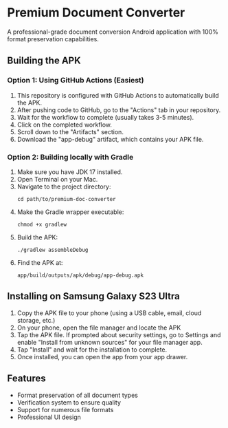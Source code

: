 # Premium Document Converter

A professional-grade document conversion Android application with 100% format preservation capabilities.

## Building the APK

### Option 1: Using GitHub Actions (Easiest)

1. This repository is configured with GitHub Actions to automatically build the APK.
2. After pushing code to GitHub, go to the "Actions" tab in your repository.
3. Wait for the workflow to complete (usually takes 3-5 minutes).
4. Click on the completed workflow.
5. Scroll down to the "Artifacts" section.
6. Download the "app-debug" artifact, which contains your APK file.

### Option 2: Building locally with Gradle

1. Make sure you have JDK 17 installed.
2. Open Terminal on your Mac.
3. Navigate to the project directory:
   ```
   cd path/to/premium-doc-converter
   ```
4. Make the Gradle wrapper executable:
   ```
   chmod +x gradlew
   ```
5. Build the APK:
   ```
   ./gradlew assembleDebug
   ```
6. Find the APK at:
   ```
   app/build/outputs/apk/debug/app-debug.apk
   ```

## Installing on Samsung Galaxy S23 Ultra

1. Copy the APK file to your phone (using a USB cable, email, cloud storage, etc.)
2. On your phone, open the file manager and locate the APK
3. Tap the APK file. If prompted about security settings, go to Settings and enable "Install from unknown sources" for your file manager app.
4. Tap "Install" and wait for the installation to complete.
5. Once installed, you can open the app from your app drawer.

## Features

- Format preservation of all document types
- Verification system to ensure quality
- Support for numerous file formats
- Professional UI design
